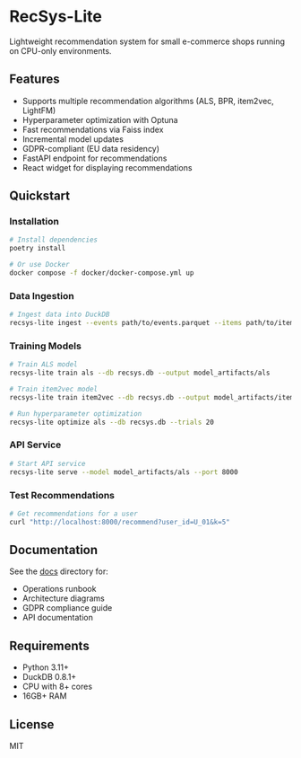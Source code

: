 # RecSys-Lite

Lightweight recommendation system for small e-commerce shops running on CPU-only environments.

## Features

- Supports multiple recommendation algorithms (ALS, BPR, item2vec, LightFM)
- Hyperparameter optimization with Optuna
- Fast recommendations via Faiss index
- Incremental model updates
- GDPR-compliant (EU data residency)
- FastAPI endpoint for recommendations
- React widget for displaying recommendations

## Quickstart

### Installation

```bash
# Install dependencies
poetry install

# Or use Docker
docker compose -f docker/docker-compose.yml up
```

### Data Ingestion

```bash
# Ingest data into DuckDB
recsys-lite ingest --events path/to/events.parquet --items path/to/items.csv --db recsys.db
```

### Training Models

```bash
# Train ALS model
recsys-lite train als --db recsys.db --output model_artifacts/als

# Train item2vec model
recsys-lite train item2vec --db recsys.db --output model_artifacts/item2vec

# Run hyperparameter optimization
recsys-lite optimize als --db recsys.db --trials 20
```

### API Service

```bash
# Start API service
recsys-lite serve --model model_artifacts/als --port 8000
```

### Test Recommendations

```bash
# Get recommendations for a user
curl "http://localhost:8000/recommend?user_id=U_01&k=5"
```

## Documentation

See the [docs](./docs) directory for:
- Operations runbook
- Architecture diagrams
- GDPR compliance guide
- API documentation

## Requirements

- Python 3.11+
- DuckDB 0.8.1+
- CPU with 8+ cores
- 16GB+ RAM

## License

MIT